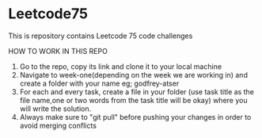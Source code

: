 # Leetcode75
This is repository contains Leetcode 75 code challenges

HOW TO WORK IN THIS REPO
1. Go to the repo, copy its link and clone it to your local machine
2. Navigate to week-one(depending on the week we are working in) and create a folder with your name eg; godfrey-atser
3. For each and every task, create a file in your folder (use task title as the file name,one or two words from the task title will be okay) where you will write the solution.
4. Always make sure to "git pull" before pushing your changes in order to avoid merging conflicts

